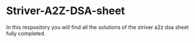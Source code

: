 # Striver-A2Z-DSA-sheet

In this respository you will find all the solutions of the striver a2z dsa sheet fully completed.
